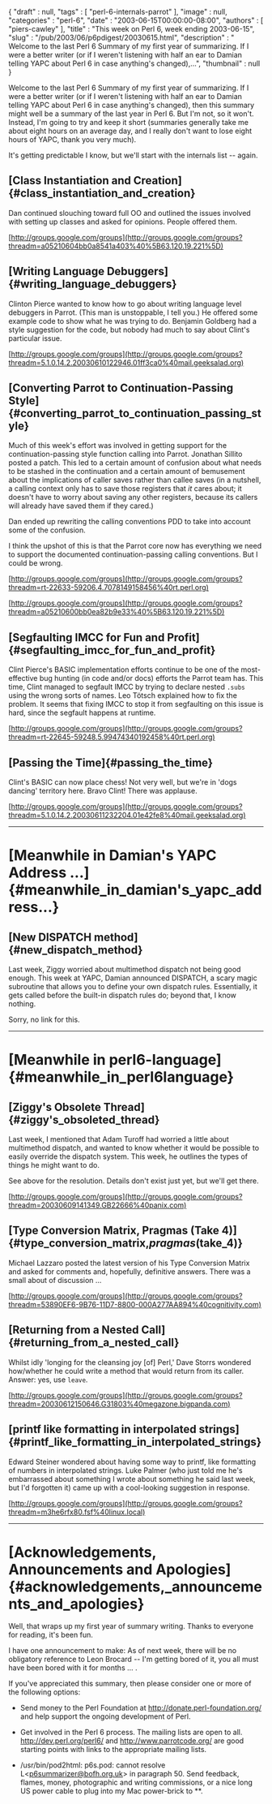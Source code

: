 {
   "draft" : null,
   "tags" : [
      "perl-6-internals-parrot"
   ],
   "image" : null,
   "categories" : "perl-6",
   "date" : "2003-06-15T00:00:00-08:00",
   "authors" : [
      "piers-cawley"
   ],
   "title" : "This week on Perl 6, week ending 2003-06-15",
   "slug" : "/pub/2003/06/p6pdigest/20030615.html",
   "description" : " Welcome to the last Perl 6 Summary of my first year of summarizing. If I were a better writer (or if I weren't listening with half an ear to Damian telling YAPC about Perl 6 in case anything's changed),...",
   "thumbnail" : null
}





Welcome to the last Perl 6 Summary of my first year of summarizing. If I
were a better writer (or if I weren't listening with half an ear to
Damian telling YAPC about Perl 6 in case anything's changed), then this
summary might well be a summary of the last year in Perl 6. But I'm not,
so it won't. Instead, I'm going to try and keep it short (summaries
generally take me about eight hours on an average day, and I really
don't want to lose eight hours of YAPC, thank you very much).

It's getting predictable I know, but we'll start with the internals list
-- again.

[Class Instantiation and Creation]{#class_instantiation_and_creation}
---------------------------------------------------------------------

Dan continued slouching toward full OO and outlined the issues involved
with setting up classes and asked for opinions. People offered them.

[http://groups.google.com/groups](http://groups.google.com/groups?threadm=a05210604bb0a8541a403%40%5B63.120.19.221%5D)

[Writing Language Debuggers]{#writing_language_debuggers}
---------------------------------------------------------

Clinton Pierce wanted to know how to go about writing language level
debuggers in Parrot. (This man is unstoppable, I tell you.) He offered
some example code to show what he was trying to do. Benjamin Goldberg
had a style suggestion for the code, but nobody had much to say about
Clint's particular issue.

[http://groups.google.com/groups](http://groups.google.com/groups?threadm=5.1.0.14.2.20030610122946.01ff3ca0%40mail.geeksalad.org)

[Converting Parrot to Continuation-Passing Style]{#converting_parrot_to_continuation_passing_style}
---------------------------------------------------------------------------------------------------

Much of this week's effort was involved in getting support for the
continuation-passing style function calling into Parrot. Jonathan
Sillito posted a patch. This led to a certain amount of confusion about
what needs to be stashed in the continuation and a certain amount of
bemusement about the implications of caller saves rather than callee
saves (in a nutshell, a calling context only has to save those registers
that *it* cares about; it doesn't have to worry about saving any other
registers, because its callers will already have saved them if they
cared.)

Dan ended up rewriting the calling conventions PDD to take into account
some of the confusion.

I think the upshot of this is that the Parrot core now has everything we
need to support the documented continuation-passing calling conventions.
But I could be wrong.

[http://groups.google.com/groups](http://groups.google.com/groups?threadm=rt-22633-59206.4.7078149158456%40rt.perl.org)

[http://groups.google.com/groups](http://groups.google.com/groups?threadm=a05210600bb0ea82b9e33%40%5B63.120.19.221%5D)

[Segfaulting IMCC for Fun and Profit]{#segfaulting_imcc_for_fun_and_profit}
---------------------------------------------------------------------------

Clint Pierce's BASIC implementation efforts continue to be one of the
most-effective bug hunting (in code and/or docs) efforts the Parrot team
has. This time, Clint managed to segfault IMCC by trying to declare
nested `.subs` using the wrong sorts of names. Leo Tötsch explained how
to fix the problem. It seems that fixing IMCC to stop it from
segfaulting on this issue is hard, since the segfault happens at
runtime.

[http://groups.google.com/groups](http://groups.google.com/groups?threadm=rt-22645-59248.5.99474340192458%40rt.perl.org)

[Passing the Time]{#passing_the_time}
-------------------------------------

Clint's BASIC can now place chess! Not very well, but we're in 'dogs
dancing' territory here. Bravo Clint! There was applause.

[http://groups.google.com/groups](http://groups.google.com/groups?threadm=5.1.0.14.2.20030611232204.01e42fe8%40mail.geeksalad.org)

------------------------------------------------------------------------

[Meanwhile in Damian's YAPC Address ...]{#meanwhile_in_damian's_yapc_address...}
================================================================================

[New DISPATCH method]{#new_dispatch_method}
-------------------------------------------

Last week, Ziggy worried about multimethod dispatch not being good
enough. This week at YAPC, Damian announced DISPATCH, a scary magic
subroutine that allows you to define your own dispatch rules.
Essentially, it gets called before the built-in dispatch rules do;
beyond that, I know nothing.

Sorry, no link for this.

------------------------------------------------------------------------

[Meanwhile in perl6-language]{#meanwhile_in_perl6language}
==========================================================

[Ziggy's Obsolete Thread]{#ziggy's_obsoleted_thread}
----------------------------------------------------

Last week, I mentioned that Adam Turoff had worried a little about
multimethod dispatch, and wanted to know whether it would be possible to
easily override the dispatch system. This week, he outlines the types of
things he might want to do.

See above for the resolution. Details don't exist just yet, but we'll
get there.

[http://groups.google.com/groups](http://groups.google.com/groups?threadm=20030609141349.GB22666%40panix.com)

[Type Conversion Matrix, Pragmas (Take 4)]{#type_conversion_matrix,_pragmas_(take_4)}
-------------------------------------------------------------------------------------

Michael Lazzaro posted the latest version of his Type Conversion Matrix
and asked for comments and, hopefully, definitive answers. There was a
small about of discussion ...

[http://groups.google.com/groups](http://groups.google.com/groups?threadm=53890EF6-9B76-11D7-8800-000A277AA894%40cognitivity.com)

[Returning from a Nested Call]{#returning_from_a_nested_call}
-------------------------------------------------------------

Whilst idly 'longing for the cleansing joy \[of\] Perl,' Dave Storrs
wondered how/whether he could write a method that would return from its
caller. Answer: yes, use `leave`.

[http://groups.google.com/groups](http://groups.google.com/groups?threadm=20030612150646.G31803%40megazone.bigpanda.com)

[printf like formatting in interpolated strings]{#printf_like_formatting_in_interpolated_strings}
-------------------------------------------------------------------------------------------------

Edward Steiner wondered about having some way to printf, like formatting
of numbers in interpolated strings. Luke Palmer (who just told me he's
embarrassed about something I wrote about something he said last week,
but I'd forgotten it) came up with a cool-looking suggestion in
response.

[http://groups.google.com/groups](http://groups.google.com/groups?threadm=m3he6rfx80.fsf%40linux.local)

------------------------------------------------------------------------

[Acknowledgements, Announcements and Apologies]{#acknowledgements,_announcements_and_apologies}
===============================================================================================

Well, that wraps up my first year of summary writing. Thanks to everyone
for reading, it's been fun.

I have one announcement to make: As of next week, there will be no
obligatory reference to Leon Brocard -- I'm getting bored of it, you all
must have been bored with it for months ... .

If you've appreciated this summary, then please consider one or more of
the following options:

-   Send money to the Perl Foundation at
    <http://donate.perl-foundation.org/> and help support the ongoing
    development of Perl.

-   Get involved in the Perl 6 process. The mailing lists are open to
    all. <http://dev.perl.org/perl6/> and <http://www.parrotcode.org/>
    are good starting points with links to the appropriate mailing
    lists.

-   /usr/bin/pod2html: p6s.pod: cannot resolve
    L&lt;p6summarizer@bofh.org.uk&gt; in paragraph 50. Send feedback,
    flames, money, photographic and writing commissions, or a nice long
    US power cable to plug into my Mac power-brick to **.


